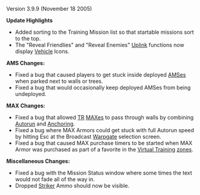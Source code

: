 Version 3.9.9 (November 18 2005)

**Update Highlights**

- Added sorting to the Training Mission list so that startable missions sort to
  the top.
- The "Reveal Friendlies" and "Reveal Enemies"
  [Uplink](../weapons/Command_Uplink_Device.md) functions now display
  [Vehicle](../vehicles/index.md) Icons.

**AMS Changes:**

- Fixed a bug that caused players to get stuck inside deployed
  [AMSes](../vehicles/Advanced_Mobile_Station.md) when parked next to walls or
  trees.
- Fixed a bug that would occasionally keep deployed AMSes from being undeployed.

**MAX Changes:**

- Fixed a bug that allowed [TR](../terminology/Terran_Republic.md)
  [MAXes](../armor/Mechanized_Assault_Exo-Suit.md) to pass through walls by
  combining [Autorun](../terminology/Autorun.md) and
  [Anchoring](../terminology/Anchoring.md).
- Fixed a bug where MAX Armors could get stuck with full Autorun speed by
  hitting Esc at the Broadcast [Warpgate](../locations/Warpgate.md) selection
  screen.
- Fixed a bug that caused MAX purchase timers to be started when MAX Armor was
  purchased as part of a favorite in the
  [Virtual Training](../locations/VR_Training.md)
  [zones](../terminology/Zone.md).

**Miscellaneous Changes:**

- Fixed a bug with the Mission Status window where some times the text would not
  fade all of the way in.
- Dropped [Striker](../weapons/Striker.md) Ammo should now be visible.
